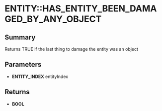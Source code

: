 # ENTITY::HAS_ENTITY_BEEN_DAMAGED_BY_ANY_OBJECT

## Summary
Returns TRUE if the last thing to damage the entity was an object

## Parameters
* **ENTITY_INDEX** entityIndex

## Returns
* **BOOL**